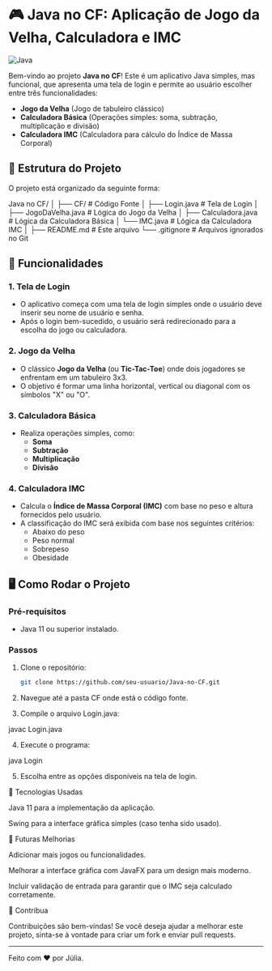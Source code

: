 # 🎮 Java no CF: Aplicação de Jogo da Velha, Calculadora e IMC

![Java](https://img.shields.io/badge/Java-v11-blue?style=flat-square&logo=java)

Bem-vindo ao projeto **Java no CF**! Este é um aplicativo Java simples, mas funcional, que apresenta uma tela de login e permite ao usuário escolher entre três funcionalidades:

- **Jogo da Velha** (Jogo de tabuleiro clássico)
- **Calculadora Básica** (Operações simples: soma, subtração, multiplicação e divisão)
- **Calculadora IMC** (Calculadora para cálculo do Índice de Massa Corporal)

## 📂 Estrutura do Projeto

O projeto está organizado da seguinte forma:

Java no CF/ │ ├── CF/                  # Código Fonte │   ├── Login.java       # Tela de Login │   ├── JogoDaVelha.java # Lógica do Jogo da Velha │   ├── Calculadora.java # Lógica da Calculadora Básica │   └── IMC.java         # Lógica da Calculadora IMC │ ├── README.md            # Este arquivo └── .gitignore           # Arquivos ignorados no Git

## 📝 Funcionalidades

### 1. **Tela de Login**

- O aplicativo começa com uma tela de login simples onde o usuário deve inserir seu nome de usuário e senha.
- Após o login bem-sucedido, o usuário será redirecionado para a escolha do jogo ou calculadora.

### 2. **Jogo da Velha**

- O clássico **Jogo da Velha** (ou **Tic-Tac-Toe**) onde dois jogadores se enfrentam em um tabuleiro 3x3.
- O objetivo é formar uma linha horizontal, vertical ou diagonal com os símbolos "X" ou "O".

### 3. **Calculadora Básica**

- Realiza operações simples, como:
  - **Soma**
  - **Subtração**
  - **Multiplicação**
  - **Divisão**

### 4. **Calculadora IMC**

- Calcula o **Índice de Massa Corporal (IMC)** com base no peso e altura fornecidos pelo usuário.
- A classificação do IMC será exibida com base nos seguintes critérios:
  - Abaixo do peso
  - Peso normal
  - Sobrepeso
  - Obesidade

## 🖥 Como Rodar o Projeto

### Pré-requisitos

- Java 11 ou superior instalado.

### Passos

1. Clone o repositório:

   ```bash
   git clone https://github.com/seu-usuario/Java-no-CF.git

2. Navegue até a pasta CF onde está o código fonte.


3. Compile o arquivo Login.java:

javac Login.java


4. Execute o programa:

java Login


5. Escolha entre as opções disponíveis na tela de login.



🎨 Tecnologias Usadas

Java 11 para a implementação da aplicação.

Swing para a interface gráfica simples (caso tenha sido usado).


📅 Futuras Melhorias

Adicionar mais jogos ou funcionalidades.

Melhorar a interface gráfica com JavaFX para um design mais moderno.

Incluir validação de entrada para garantir que o IMC seja calculado corretamente.


📣 Contribua

Contribuições são bem-vindas! Se você deseja ajudar a melhorar este projeto, sinta-se à vontade para criar um fork e enviar pull requests.


---

Feito com ❤️ por Júlia.
